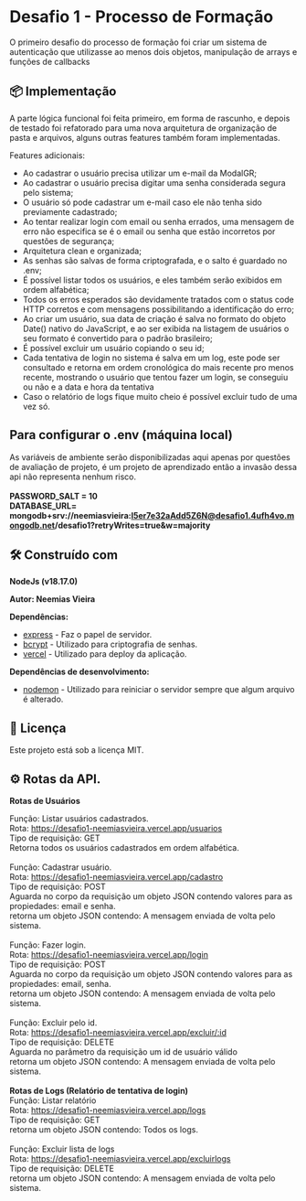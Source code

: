 # Desafio 1 - Processo de Formação

O primeiro desafio do processo de formação foi criar um sistema de autenticação que utilizasse ao menos dois objetos, manipulação de arrays e funções de callbacks

## 📦 Implementação

A parte lógica funcional foi feita primeiro, em forma de rascunho, e depois de testado foi refatorado para uma nova arquitetura de organização de pasta e arquivos, alguns outras features também foram implementadas.

Features adicionais:
- Ao cadastrar o usuário precisa utilizar um e-mail da ModalGR;
- Ao cadastrar o usuário precisa digitar uma senha considerada segura pelo sistema;
- O usuário só pode cadastrar um e-mail caso ele não tenha sido previamente cadastrado;
- Ao tentar realizar login com email ou senha errados, uma mensagem de erro não especifica se é o email ou senha que estão incorretos por questões de segurança;
- Arquitetura clean e organizada;
- As senhas são salvas de forma criptografada, e o salto é guardado no .env;
- É possível listar todos os usuários, e eles também serão exibidos em ordem alfabética;
- Todos os erros esperados são devidamente tratados com o status code HTTP corretos e com mensagens possibilitando a identificação do erro;
- Ao criar um usuário, sua data de criação é salva no formato do objeto Date() nativo do JavaScript, e ao ser exibida na listagem de usuários o seu formato é convertido para o padrão brasileiro;
- É possível excluir um usuário copiando o seu id;
- Cada tentativa de login no sistema é salva em um log, este pode ser consultado e retorna em ordem cronológica do mais recente pro menos recente, mostrando o usuário que tentou fazer um login, se conseguiu ou não e a data e hora da tentativa
- Caso o relatório de logs fique muito cheio é possível excluir tudo de uma vez só.

## Para configurar o .env (máquina local)
As variáveis de ambiente serão disponibilizadas aqui apenas por questões de avaliação de projeto, é um projeto de aprendizado então a invasão dessa api não representa nenhum risco.<br><br>
<strong>PASSWORD_SALT = 10<br>
DATABASE_URL= mongodb+srv://neemiasvieira:l5er7e32aAdd5Z6N@desafio1.4ufh4vo.mongodb.net/desafio1?retryWrites=true&w=majority</strong>


## 🛠️ Construído com

<strong>NodeJs (v18.17.0)</strong>

<strong>Autor: Neemias Vieira</strong>

<strong>Dependências:</strong>

* [express](https://www.npmjs.com/package/express) - Faz o papel de servidor.
* [bcrypt](https://www.npmjs.com/package/bcrypt) - Utilizado para criptografia de senhas.
* [vercel](https://www.npmjs.com/package/vercel) - Utilizado para deploy da aplicação.

<strong>Dependências de desenvolvimento:</strong>

* [nodemon](https://www.npmjs.com/package/nodemon) - Utilizado para reiniciar o servidor sempre que algum arquivo é alterado.


## 📄 Licença

Este projeto está sob a licença MIT.

## ⚙️ Rotas da API.

<strong>Rotas de Usuários</strong>

Função: Listar usuários cadastrados.<br>
Rota: https://desafio1-neemiasvieira.vercel.app/usuarios<br>
Tipo de requisição: GET<br>
Retorna todos os usuários cadastrados em ordem alfabética.<br>
<br>
Função: Cadastrar usuário.<br>
Rota: https://desafio1-neemiasvieira.vercel.app/cadastro<br>
Tipo de requisição: POST<br>
Aguarda no corpo da requisição um objeto JSON contendo valores para as propiedades: email e senha.<br>
retorna um objeto JSON contendo: A mensagem enviada de volta pelo sistema.<br>
<br>
Função: Fazer login.<br>
Rota: https://desafio1-neemiasvieira.vercel.app/login<br>
Tipo de requisição: POST<br>
Aguarda no corpo da requisição um objeto JSON contendo valores para as propiedades: email, senha.<br>
retorna um objeto JSON contendo: A mensagem enviada de volta pelo sistema.<br>
<br>
Função: Excluir pelo id.<br>
Rota: https://desafio1-neemiasvieira.vercel.app/excluir/:id<br>
Tipo de requisição: DELETE<br>
Aguarda no parâmetro da requisição um id de usuário válido<br>
retorna um objeto JSON contendo: A mensagem enviada de volta pelo sistema.<br>
<br>
<strong>Rotas de Logs (Relatório de tentativa de login)</strong>
<br>
Função: Listar relatório<br>
Rota: https://desafio1-neemiasvieira.vercel.app/logs<br>
Tipo de requisição: GET<br>
retorna um objeto JSON contendo: Todos os logs.<br>
<br>
Função: Excluir lista de logs<br>
Rota: https://desafio1-neemiasvieira.vercel.app/excluirlogs<br>
Tipo de requisição: DELETE<br>
retorna um objeto JSON contendo: A mensagem enviada de volta pelo sistema.<br>
<br>
